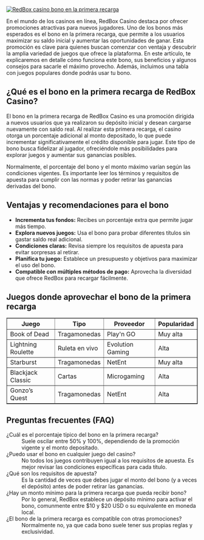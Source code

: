 [![RedBox casino bono en la primera recarga](https://123-caf.pages.dev/gitsignup.png)](https://vrmoo.ru/Bt82HjjY)

<p>En el mundo de los casinos en línea, RedBox Casino destaca por ofrecer promociones atractivas para nuevos jugadores. Uno de los bonos más esperados es el bono en la primera recarga, que permite a los usuarios maximizar su saldo inicial y aumentar las oportunidades de ganar. Esta promoción es clave para quienes buscan comenzar con ventaja y descubrir la amplia variedad de juegos que ofrece la plataforma. En este artículo, te explicaremos en detalle cómo funciona este bono, sus beneficios y algunos consejos para sacarle el máximo provecho. Además, incluimos una tabla con juegos populares donde podrás usar tu bono.</p>  <h2>¿Qué es el bono en la primera recarga de RedBox Casino?</h2> <p>El bono en la primera recarga de RedBox Casino es una promoción dirigida a nuevos usuarios que ya realizaron su depósito inicial y desean cargarse nuevamente con saldo real. Al realizar esta primera recarga, el casino otorga un porcentaje adicional al monto depositado, lo que puede incrementar significativamente el crédito disponible para jugar. Este tipo de bono busca fidelizar al jugador, ofreciéndole más posibilidades para explorar juegos y aumentar sus ganancias posibles.</p> <p>Normalmente, el porcentaje del bono y el monto máximo varían según las condiciones vigentes. Es importante leer los términos y requisitos de apuesta para cumplir con las normas y poder retirar las ganancias derivadas del bono.</p>  <h2>Ventajas y recomendaciones para el bono</h2> <ul>   <li><strong>Incrementa tus fondos:</strong> Recibes un porcentaje extra que permite jugar más tiempo.</li>   <li><strong>Explora nuevos juegos:</strong> Usa el bono para probar diferentes títulos sin gastar saldo real adicional.</li>   <li><strong>Condiciones claras:</strong> Revisa siempre los requisitos de apuesta para evitar sorpresas al retirar.</li>   <li><strong>Planifica tu juego:</strong> Establece un presupuesto y objetivos para maximizar el uso del bono.</li>   <li><strong>Compatible con múltiples métodos de pago:</strong> Aprovecha la diversidad que ofrece RedBox para recargar fácilmente.</li> </ul>  <h2>Juegos donde aprovechar el bono de la primera recarga</h2> <table border="1" cellpadding="5" cellspacing="0" style="border-collapse: collapse; width: 100%;">   <thead>     <tr>       <th>Juego</th>       <th>Tipo</th>       <th>Proveedor</th>       <th>Popularidad</th>     </tr>   </thead>   <tbody>     <tr>       <td>Book of Dead</td>       <td>Tragamonedas</td>       <td>Play'n GO</td>       <td>Muy alta</td>     </tr>     <tr>       <td>Lightning Roulette</td>       <td>Ruleta en vivo</td>       <td>Evolution Gaming</td>       <td>Alta</td>     </tr>     <tr>       <td>Starburst</td>       <td>Tragamonedas</td>       <td>NetEnt</td>       <td>Muy alta</td>     </tr>     <tr>       <td>Blackjack Classic</td>       <td>Cartas</td>       <td>Microgaming</td>       <td>Alta</td>     </tr>     <tr>       <td>Gonzo’s Quest</td>       <td>Tragamonedas</td>       <td>NetEnt</td>       <td>Alta</td>     </tr>   </tbody> </table>  <h2>Preguntas frecuentes (FAQ)</h2> <dl>   <dt>¿Cuál es el porcentaje típico del bono en la primera recarga?</dt>   <dd>Suele oscilar entre 50% y 100%, dependiendo de la promoción vigente y el monto depositado.</dd>    <dt>¿Puedo usar el bono en cualquier juego del casino?</dt>   <dd>No todos los juegos contribuyen igual a los requisitos de apuesta. Es mejor revisar las condiciones específicas para cada título.</dd>    <dt>¿Qué son los requisitos de apuesta?</dt>   <dd>Es la cantidad de veces que debes jugar el monto del bono (y a veces el depósito) antes de poder retirar las ganancias.</dd>    <dt>¿Hay un monto mínimo para la primera recarga que pueda recibir bono?</dt>   <dd>Por lo general, RedBox establece un depósito mínimo para activar el bono, comunmente entre $10 y $20 USD o su equivalente en moneda local.</dd>    <dt>¿El bono de la primera recarga es compatible con otras promociones?</dt>   <dd>Normalmente no, ya que cada bono suele tener sus propias reglas y exclusividad.</dd> </dl>